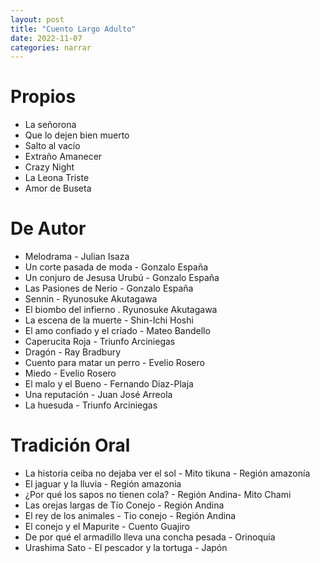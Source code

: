 ```yaml
---
layout: post
title: "Cuento Largo Adulto"
date: 2022-11-07
categories: narrar
---
```


# Propios
* La señorona
* Que lo dejen bien muerto
* Salto al vacío
* Extraño Amanecer
* Crazy Night
* La Leona Triste
* Amor de Buseta

# De Autor

* Melodrama - Julian Isaza
* Un corte pasada de moda - Gonzalo España
* Un conjuro de Jesusa Urubú - Gonzalo España
* Las Pasiones de Nerio - Gonzalo España
* Sennin - Ryunosuke Akutagawa
* El biombo del infierno . Ryunosuke Akutagawa
* La escena de la muerte - Shin-Ichi Hoshi
* El amo confiado y el criado - Mateo Bandello
* Caperucita Roja - Triunfo Arciniegas
* Dragón - Ray Bradbury
* Cuento para matar un perro - Evelio Rosero
* Miedo - Evelio Rosero
* El malo y el Bueno - Fernando Diaz-Plaja
* Una reputación - Juan José Arreola
* La huesuda - Triunfo Arciniegas

# Tradición Oral
* La historia ceiba no dejaba ver el sol - Mito tikuna - Región amazonía
* El jaguar y la lluvia - Región amazonia
* ¿Por qué los sapos no tienen cola? - Región Andina-  Mito Chami
* Las orejas largas de Tío Conejo - Región Andina
* El rey de los animales - Tio conejo - Región Andina
* El conejo y el Mapurite - Cuento Guajiro
* De por qué el armadillo lleva una concha pesada - Orinoquia
* Urashima Sato - El pescador y la tortuga - Japón